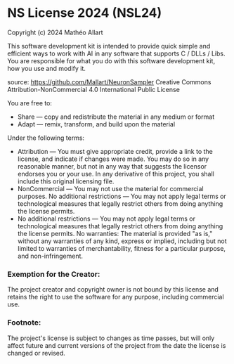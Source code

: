 # NS License 2024 (NSL24)

Copyright (c) 2024 Mathéo Allart

This software development kit is intended to provide quick simple and efficient ways to work with AI in any software that supports C / DLLs / Libs.
You are responsible for what you do with this software development kit, how you use and modify it.

source:
https://github.com/Mallart/NeuronSampler
Creative Commons Attribution-NonCommercial 4.0 International Public License

You are free to:

- Share — copy and redistribute the material in any medium or format
- Adapt — remix, transform, and build upon the material

Under the following terms:

- Attribution — You must give appropriate credit, provide a link to the license, 
    and indicate if changes were made. You may do so in any reasonable manner, but not in any way that suggests the licensor endorses you or your use.
  In any derivative of this project, you shall include this original licensing file.
- NonCommercial — You may not use the material for commercial purposes.
    No additional restrictions — You may not apply legal terms or technological measures that legally restrict others from doing anything the license permits.
- No additional restrictions — You may not apply legal terms or technological measures that legally restrict others from doing anything the license permits.
No warranties: The material is provided "as is," without any warranties of any kind, express or implied, including but not limited to warranties of merchantability, fitness for a particular purpose, and non-infringement.

### Exemption for the Creator:

The project creator and copyright owner is not bound by this license and retains the right to use the software for any purpose, including commercial use.<br>
### Footnote:
The project's license is subject to changes as time passes, but will only affect future and current versions of the project from the date the license is changed or revised.
